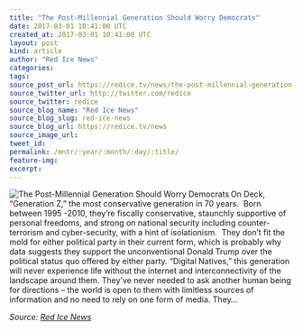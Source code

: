 ```yaml
---
title: "The Post-Millennial Generation Should Worry Democrats"
date: 2017-03-01 10:41:00 UTC
created_at: 2017-03-01 10:41:00 UTC
layout: post
kind: article
author: "Red Ice News"
categories: 
tags: 
source_post_url: https://redice.tv/news/the-post-millennial-generation-should-worry-democrats
source_twitter_url: http://twitter.com/redice
source_twitter: redice
source_blog_name: "Red Ice News"
source_blog_slug: red-ice-news
source_blog_url: https://redice.tv/news
source_image_url: 
tweet_id:
permalink: /mntr/:year/:month/:day/:title/
feature-img: 
excerpt:
---
```

<img align="left" alt="The Post-Millennial Generation Should Worry Democrats" src="https://rdice.net/a/c/n/17/03011134-gen-z-e1486481542701.9cd7b47f.jpg"> On Deck, “Generation Z,” the most conservative generation in 70 years.  Born between 1995 -2010, they’re fiscally conservative, staunchly supportive of personal freedoms, and strong on national security including counter-terrorism and cyber-security, with a hint of isolationism.  They don’t fit the mold for either political party in their current form, which is probably why data suggests they support the unconventional Donald Trump over the political status quo offered by either party. “Digital Natives,” this generation will never experience life without the internet and interconnectivity of the landscape around them. They’ve never needed to ask another human being for directions – the world is open to them with limitless sources of information and no need to rely on one form of media. They…<div class="">
    <i>Source: <a href="https://redice.tv/news">Red Ice News</a></i>
</div>
